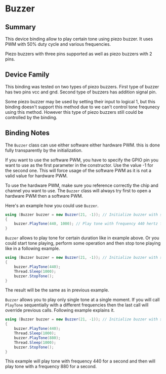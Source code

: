 ﻿
# Buzzer

  

## Summary

This device binding allow to play certain tone using piezo buzzer. It uses PWM with 50% duty cycle and various frequencies.

Piezo buzzers with three pins supported as well as piezo buzzers with 2 pins.

  

## Device Family

This binding was tested on two types of piezo buzzers. First type of buzzer has two pins vcc and gnd. Second type of buzzers has addition signal pin.

Some piezo buzzer may be used by setting their input to logical 1, but this binding doesn't support this method due to we can't control tone frequnecy using this method. However this type of piezo buzzers still could be controlled by the binding.
  

## Binding Notes

The  `Buzzer`  class can use either software either hardware PWM. this is done fully transparently by the initialization.

If you want to use the software PWM, you have to specify the GPIO pin you want to use as the first parameter in the constructor. Use the value -1 for the second one. This will force usage of the software PWM as it is not a valid value for hardware PWM.

To use the hardware PWM, make sure you reference correctly the chip and channel you want to use. The  `Buzzer`  class will always try first to open a hardware PWM then a software PWM.

Here's an example how you could use `Buzzer`.
```csharp
using (Buzzer buzzer = new Buzzer(21, -1)); // Initialize buzzer with software PWM connected to pin 21.
{
	buzzer.PlayTone(440, 1000); // Play tone with frequency 440 hertz for one second.
}
```
`Buzzer` allows to play tone for certain duration like in example above.
Or you could start tone playing, perform some operation and then stop tone playing like in a following example.
```csharp
using (Buzzer buzzer = new Buzzer(21, -1)); // Initialize buzzer with software PWM connected to pin 21.
{
	buzzer.PlayTone(440);
	Thread.Sleep(1000);
	buzzer.StopTone();
}
```
The result will be the same as in previous example.

`Buzzer` allows you to play only single tone at a single moment. If you will call `PlayTone` sequentially with a different frequencies then the last call will override previous calls. Following example explains it.
```csharp
using (Buzzer buzzer = new Buzzer(21, -1)); // Initialize buzzer with software PWM connected to pin 21.
{
	buzzer.PlayTone(440);
	Thread.Sleep(1000);
	buzzer.PlayTone(880);
	Thread.Sleep(1000);
	buzzer.StopTone();
}
```
This example will play tone with frequency 440 for a second and then will play tone with a frequency 880 for a second.